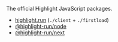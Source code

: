 The official Highlight JavaScript packages.

-   [highlight.run](https://www.npmjs.com/package/highlight.run) (`./client` + `./firstload`)
-   [@highlight-run/node](https://www.npmjs.com/package/@highlight-run/node)
-   [@highlight-run/next](https://www.npmjs.com/package/@highlight-run/next)
